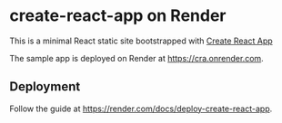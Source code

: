 # create-react-app on Render

This is a minimal React static site bootstrapped with [Create React App](https://github.com/facebook/create-react-app)

The sample app is deployed on Render at https://cra.onrender.com.

## Deployment

Follow the guide at https://render.com/docs/deploy-create-react-app.
